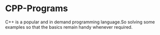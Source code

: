 # CPP-Programs
C++ is a popular and in demand programming language.So solving some examples so that the basics remain handy whenever required.
